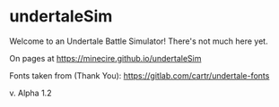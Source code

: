 # undertaleSim
Welcome to an Undertale Battle Simulator!
There's not much here yet.

On pages at https://minecire.github.io/undertaleSim


Fonts taken from (Thank You):
https://gitlab.com/cartr/undertale-fonts

v. Alpha 1.2
